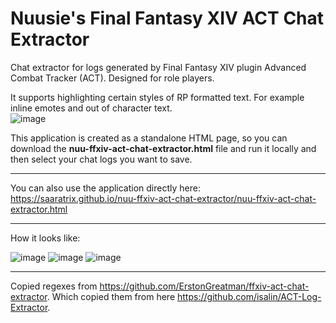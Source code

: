 # Nuusie's Final Fantasy XIV ACT Chat Extractor
Chat extractor for logs generated by Final Fantasy XIV plugin Advanced Combat Tracker (ACT). 
Designed for role players.

It supports highlighting certain styles of RP formatted text. 
For example inline emotes and out of character text. \
![image](https://user-images.githubusercontent.com/16946048/135769339-64f9a416-8adf-45de-90ba-712557f3306a.png)

This application is created as a standalone HTML page, so you can download the **nuu-ffxiv-act-chat-extractor.html** file and run it locally and then select your chat logs you want to save.

----
You can also use the application directly here: https://saaratrix.github.io/nuu-ffxiv-act-chat-extractor/nuu-ffxiv-act-chat-extractor.html 

----
How it looks like:

![image](https://user-images.githubusercontent.com/16946048/138957510-7879b850-9cc5-45d1-9ed9-4dcd2ea44a75.png)
![image](https://user-images.githubusercontent.com/16946048/132962660-8a319c7e-2b5f-4985-8bce-5e88d99d9346.png)
![image](https://user-images.githubusercontent.com/16946048/132962667-e09a2a7a-8076-47f5-b8e5-a74b301d4028.png)

----
Copied regexes from https://github.com/ErstonGreatman/ffxiv-act-chat-extractor. 
Which copied them from here https://github.com/isalin/ACT-Log-Extractor.


